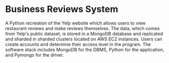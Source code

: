 # Business Reviews System

A Python recreation of the Yelp website which allows users to view restaurant reviews and make reviews themselves. The data, which comes from Yelp's public dataset, is stored in a MongoDB database and replicated and sharded in sharded clusters located on AWS EC2 instances. Users can create accounts and determine their access level in the program. The software stack includes MongoDB for the DBMS, Python for the application, and Pymongo for the driver.
